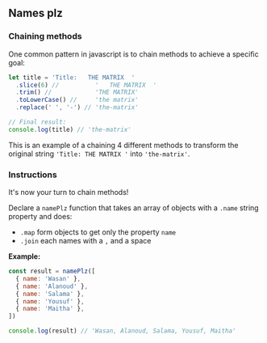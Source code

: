 ## Names plz

### Chaining methods

One common pattern in javascript is to chain methods to achieve a specific goal:

```js
let title = 'Title:   THE MATRIX  '
  .slice(6) //          '   THE MATRIX  '
  .trim() //            'THE MATRIX'
  .toLowerCase() //     'the matrix'
  .replace(' ', '-') // 'the-matrix'

// Final result:
console.log(title) // 'the-matrix'
```

This is an example of a chaining 4 different methods to transform the original
string `'Title: THE MATRIX '` into `'the-matrix'`.

### Instructions

It's now your turn to chain methods!

Declare a `namePlz` function that takes an array of objects with a `.name`
string property and does:

- `.map` form objects to get only the property `name`
- `.join` each names with a `,` and a space

**Example:**

```js
const result = namePlz([
  { name: 'Wasan' },
  { name: 'Alanoud' },
  { name: 'Salama' },
  { name: 'Yousuf' },
  { name: 'Maitha' },
])

console.log(result) // 'Wasan, Alanoud, Salama, Yousuf, Maitha'
```
